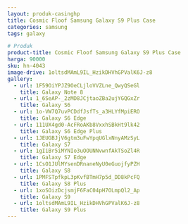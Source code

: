 ```yaml
---
layout: produk-casinghp
title: Cosmic Floof Samsung Galaxy S9 Plus Case
categories: samsung
tags: galaxy

# Produk
product-title: Cosmic Floof Samsung Galaxy S9 Plus Case
harga: 90000
sku: hn-4043
image-drive: 1oltsdMAmL9IL_HzikDHVhGPValK6J-z8
gallery:
  - url: 1F59OiYPJZ9OeCLjloVVZLne_QwyQSeGl
    title: Galaxy Note 8
  - url: 1_6SeAP-_2zMD8JCjtaoZBa2ujYGQGxZr
    title: Galaxy S6
  - url: 1o-VW7Q7uvPCDdfJsfTs_a3HLYfMpiERO
    title: Galaxy S6 Edge
  - url: 111UX4gd0-AcFRoAKb8VxxhSBkHt9lk42
    title: Galaxy S6 Edge Plus
  - url: 1JEUGBJjV6gtm3uFwYpqUGlxNnyAMzSyL
    title: Galaxy S7
  - url: 1gIiBr5iMYNIo3uOOUNNvwnfAkTSoZl4R
    title: Galaxy S7 Edge
  - url: 1CsO1JUlMYsenDRnaneNyU0eGuojfyPZH
    title: Galaxy S8
  - url: 1PMFSTpfkpL3pKvfBTmH7p5d_DD8kPcFQ
    title: Galaxy S8 Plus
  - url: 1xoSOizDcjsmjF6FaC04pH7OLmpQl2_Ap
    title: Galaxy S9
  - url: 1oltsdMAmL9IL_HzikDHVhGPValK6J-z8
    title: Galaxy S9 Plus
---
```

